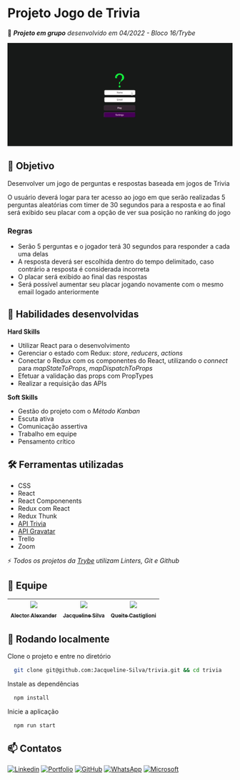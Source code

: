 # Projeto Jogo de Trivia

:rocket: ***Projeto em grupo** desenvolvido em 04/2022 - Bloco 16/Trybe*

![App Screenshot](./src/image/trivia.gif)

## :dart: Objetivo

Desenvolver um jogo de perguntas e respostas baseada em jogos de Trivia

O usuário deverá logar para ter acesso ao jogo em que serão realizadas 5 perguntas aleatórias com timer de 30 segundos para a resposta e ao final será exibido seu placar com a opção de ver sua posição no ranking do jogo

### Regras

- Serão 5 perguntas e o jogador terá 30 segundos para responder a cada uma delas
- A resposta deverá ser escolhida dentro do tempo delimitado, caso contrário a resposta é considerada incorreta
- O placar será exibido ao final das respostas
- Será possível aumentar seu placar jogando novamente com o mesmo email logado anteriormente

## :brain: Habilidades desenvolvidas

**Hard Skills**

- Utilizar React para o desenvolvimento
- Gerenciar o estado com Redux: *store*, *reducers*, *actions*
- Conectar o Redux com os componentes do React, utilizando o *connect* para *mapStateToProps*, *mapDispatchToProps*
- Efetuar a validação das props com PropTypes
- Realizar a requisição das APIs

**Soft Skills**

- Gestão do projeto com o *Método Kanban*
- Escuta ativa
- Comunicação assertiva
- Trabalho em equipe
- Pensamento crítico

## :hammer_and_wrench: Ferramentas utilizadas

- CSS
- React
- React Componenents
- Redux com React
- Redux Thunk
- [API Trivia](https://opentdb.com/api_config.php)
- [API Gravatar](https://br.gravatar.com/site/implement/)
- Trello
- Zoom

:zap: *Todos os projetos da [Trybe](https://www.betrybe.com/?utm_medium=cpc&utm_source=google&utm_campaign=Brand&utm_content=ad03_din_h&gclid=Cj0KCQjw852XBhC6ARIsAJsFPN0TgLB25i-0iaTXpXGAYC5i-3mDoTto4laUGYI5XZFJpSlNbrojLuUaAs6cEALw_wcB) utilizam Linters, Git e Github*

## :rocket: Equipe

| [<img src="https://avatars.githubusercontent.com/u/88108730?v=4" width=115 > <br> <sub> Alector Alexander </sub>](https://github.com/AlectorAlexander) | [<img src="https://avatars.githubusercontent.com/u/93751728?v=4" width=115 ><br> <sub> Jacqueline Silva </sub>](https://github.com/Jacqueline-Silva) | [<img src="https://avatars.githubusercontent.com/u/92694171?v=4" width=115 ><br> <sub> Queite Castiglioni </sub>](https://github.com/queite) |
| :---: | :---: | :---: |

## :pushpin: Rodando localmente

Clone o projeto e entre no diretório

```bash
  git clone git@github.com:Jacqueline-Silva/trivia.git && cd trivia
```

Instale as dependências

```bash
  npm install
```

Inicie a aplicação

```bash
  npm run start
```

## :mailbox: Contatos

[![Linkedin](https://img.shields.io/badge/linkedin-0A66C2?style=for-the-badge&logo=linkedin&logoColor=white)](https://www.linkedin.com/in/jacqueline-sxds/)
[![Portfolio](https://img.shields.io/badge/my_portfolio-000?style=for-the-badge&logo=ko-fi&logoColor=white)](https://jacqueline-silva.github.io/)
[![GitHub](https://img.shields.io/badge/GitHub-100000?style=for-the-badge&logo=github&logoColor=white)](https://github.com/Jacqueline-Silva)
[![WhatsApp](https://img.shields.io/badge/WhatsApp-25D366?style=for-the-badge&logo=whatsapp&logoColor=white)](http://wa.me/5511946162157)
[![Microsoft](https://img.shields.io/badge/Microsoft_Outlook-0078D4?style=for-the-badge&logo=microsoft-outlook&logoColor=white)](jacque.sx@hotmail.com)
